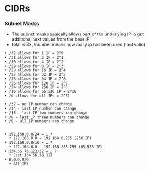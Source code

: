 # CIDRs
### Subnet Masks
- The subnet masks basically allows part of the underlying IP to get additional next values from the base IP
- total is 32, /number means how many ip has been used ( not valid)
```
• /32 allows for 1 IP = 2^0
• /31 allows for 2 IP = 2^1
• /30 allows for 4 IP = 2^2
• /29 allows for 8 IP = 2^3
• /28 allows for 16 IP = 2^4
• /27 allows for 32 IP = 2^5
• /26 allows for 64 IP = 2^6
• /25 allows for 128 IP = 2^7
• /24 allows for 256 IP = 2^8
• /16 allows for 65,536 IP = 2^16
• /0 allows for all IPs = 2^32

• /32 – no IP number can change
• /24 - last IP number can change
• /16 – last IP two numbers can change
• /8 – last IP three numbers can change
• /0 – all IP numbers can change


• 192.168.0.0/24 = … ?
  • 192.168.0.0 – 192.168.0.255 (256 IP)
• 192.168.0.0/16 = … ?
  • 192.168.0.0 – 192.168.255.255 (65,536 IP)
• 134.56.78.123/32 = … ?
  • Just 134.56.78.123
• 0.0.0.0/0
  • All IP!

```
